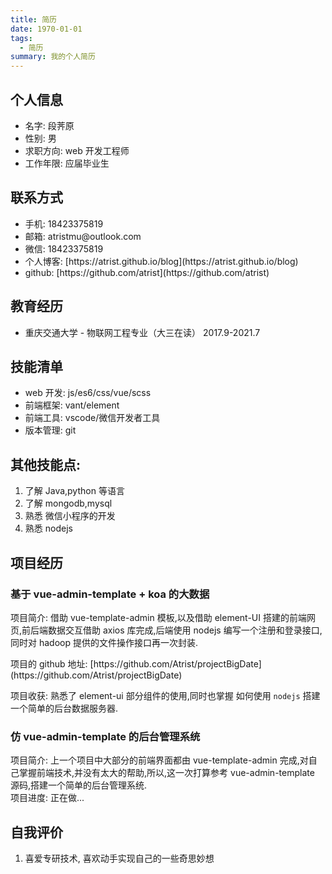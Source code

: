 ```yaml
---
title: 简历
date: 1970-01-01
tags:
  - 简历
summary: 我的个人简历
---
```


## 个人信息

- 名字: 段荠原
- 性别: 男
- 求职方向: web 开发工程师
- 工作年限: 应届毕业生

## 联系方式

- 手机: 18423375819
- 邮箱: atristmu@outlook.com
- 微信: 18423375819
- 个人博客: [https://atrist.github.io/blog](https://atrist.github.io/blog)
- github: [https://github.com/atrist](https://github.com/atrist)

## 教育经历

- 重庆交通大学 - 物联网工程专业（大三在读） 2017.9-2021.7

## 技能清单

- web 开发: js/es6/css/vue/scss
- 前端框架: vant/element
- 前端工具: vscode/微信开发者工具
- 版本管理: git

## 其他技能点:

1. 了解 Java,python 等语言
2. 了解 mongodb,mysql
3. 熟悉 微信小程序的开发
4. 熟悉 nodejs

## 项目经历

### 基于 vue-admin-template + koa 的大数据

项目简介: 借助 vue-template-admin 模板,以及借助 element-UI 搭建的前端网页,前后端数据交互借助 axios 库完成,后端使用 nodejs 编写一个注册和登录接口,同时对 hadoop 提供的文件操作接口再一次封装.<br/>

项目的 github 地址: [https://github.com/Atrist/projectBigDate](https://github.com/Atrist/projectBigDate)<br/>

项目收获: 熟悉了 element-ui 部分组件的使用,同时也掌握 如何使用 `nodejs` 搭建一个简单的后台数据服务器.

### 仿 vue-admin-template 的后台管理系统

项目简介: 上一个项目中大部分的前端界面都由 vue-template-admin 完成,对自己掌握前端技术,并没有太大的帮助,所以,这一次打算参考 vue-admin-template 源码,搭建一个简单的后台管理系统.<br/>
项目进度: 正在做...

## 自我评价

1. 喜爱专研技术, 喜欢动手实现自己的一些奇思妙想

<style lang="scss" scoped>
a{
  text-decoration: none;
}
</style>
